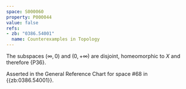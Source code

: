 ```yaml
---
space: S000060
property: P000044
value: false
refs:
- zb: "0386.54001"
  name: Counterexamples in Topology
---
```


The subspaces $(\infty,0)$ and $(0,+\infty)$
are disjoint, homeomorphic to $X$ and therefore {P36}.

Asserted in the General Reference Chart for space #68 in
{{zb:0386.54001}}.
